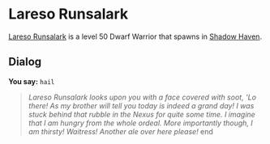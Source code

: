 # Lareso Runsalark



[Lareso Runsalark](/npc/150072) is a level 50 Dwarf Warrior that spawns in [Shadow Haven](/zone/150).



## Dialog

**You say:** `hail`



>*Lareso Runsalark looks upon you with a face covered with soot, 'Lo there!  As my brother will tell you today is indeed a grand day!  I was stuck behind that rubble in the Nexus for quite some time.  I imagine that I am  hungry from the whole ordeal.  More importantly though, I am thirsty!  Waitress!  Another ale over here please!*
end
